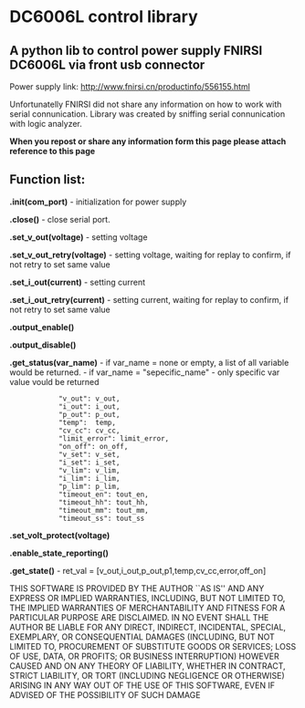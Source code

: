 # DC6006L control library

 ## A python lib to control power supply FNIRSI DC6006L via front usb connector
 Power supply link: http://www.fnirsi.cn/productinfo/556155.html
 
 Unfortunatelly FNIRSI did not share any information on how to work with serial connunication. 
 Library was created by sniffing serial connunication with logic analyzer. 
 
 **When you repost or share any information form this page please attach reference to this page**
 
  ## Function list:
 
**.init(com_port)** - initialization for power supply  

**.close()** - close serial port.

**.set_v_out(voltage)** - setting voltage 

**.set_v_out_retry(voltage)** - setting voltage, waiting for replay to confirm, if not retry to set same value

**.set_i_out(current)** - setting current 

**.set_i_out_retry(current)** - setting current, waiting for replay to confirm, if not retry to set same value

**.output_enable()**

**.output_disable()**

**.get_status(var_name)** - if var_name = none or empty, a list of all variable would be returned. 
                          - if var_name = "sepecific_name" -  only specific var value vould be returned 
         
                "v_out": v_out,
                "i_out": i_out,
                "p_out": p_out,
                "temp":  temp,
                "cv_cc": cv_cc,
                "limit_error": limit_error,
                "on_off": on_off,
                "v_set": v_set,
                "i_set": i_set,
                "v_lim": v_lim,
                "i_lim": i_lim,
                "p_lim": p_lim,
                "timeout_en": tout_en,
                "timeout_hh": tout_hh,
                "timeout_mm": tout_mm,
                "timeout_ss": tout_ss
                
**.set_volt_protect(voltage)**

**.enable_state_reporting()**

**.get_state()** - ret_val = [v_out,i_out,p_out,p1,temp,cv_cc,error,off_on]











THIS SOFTWARE IS PROVIDED BY THE AUTHOR ``AS IS'' AND ANY EXPRESS OR IMPLIED WARRANTIES, INCLUDING, BUT NOT LIMITED TO, THE IMPLIED WARRANTIES OF MERCHANTABILITY AND FITNESS FOR A PARTICULAR PURPOSE ARE DISCLAIMED. IN NO EVENT SHALL THE AUTHOR BE LIABLE FOR ANY DIRECT, INDIRECT, INCIDENTAL, SPECIAL, EXEMPLARY, OR CONSEQUENTIAL DAMAGES (INCLUDING, BUT NOT LIMITED TO, PROCUREMENT OF SUBSTITUTE GOODS OR SERVICES; LOSS OF USE, DATA, OR PROFITS; OR BUSINESS INTERRUPTION) HOWEVER CAUSED AND ON ANY THEORY OF LIABILITY, WHETHER IN CONTRACT, STRICT LIABILITY, OR TORT (INCLUDING NEGLIGENCE OR OTHERWISE) ARISING IN ANY WAY OUT OF THE USE OF THIS SOFTWARE, EVEN IF ADVISED OF THE POSSIBILITY OF SUCH DAMAGE


